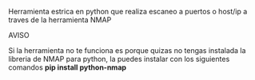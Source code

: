 
Herramienta estrica en python que realiza escaneo a puertos o host/ip a traves de la herramienta NMAP

AVISO

Si la herramienta no te funciona es porque quizas no tengas instalada la libreria de NMAP para python, la puedes instalar con los siguientes comandos **pip install python-nmap**


